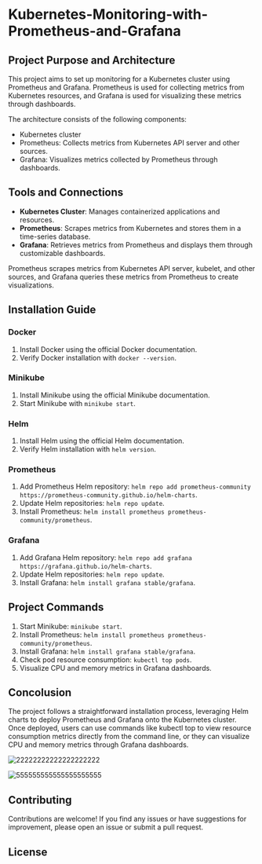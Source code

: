 # Kubernetes-Monitoring-with-Prometheus-and-Grafana

## Project Purpose and Architecture

This project aims to set up monitoring for a Kubernetes cluster using Prometheus and Grafana. Prometheus is used for collecting metrics from Kubernetes resources, and Grafana is used for visualizing these metrics through dashboards.

The architecture consists of the following components:
- Kubernetes cluster
- Prometheus: Collects metrics from Kubernetes API server and other sources.
- Grafana: Visualizes metrics collected by Prometheus through dashboards.

## Tools and Connections

- **Kubernetes Cluster**: Manages containerized applications and resources.
- **Prometheus**: Scrapes metrics from Kubernetes and stores them in a time-series database.
- **Grafana**: Retrieves metrics from Prometheus and displays them through customizable dashboards.

Prometheus scrapes metrics from Kubernetes API server, kubelet, and other sources, and Grafana queries these metrics from Prometheus to create visualizations.

## Installation Guide

### Docker
1. Install Docker using the official Docker documentation.
2. Verify Docker installation with `docker --version`.

### Minikube
1. Install Minikube using the official Minikube documentation.
2. Start Minikube with `minikube start`.
   
### Helm
1. Install Helm using the official Helm documentation.
2. Verify Helm installation with `helm version`.

### Prometheus
1. Add Prometheus Helm repository: `helm repo add prometheus-community https://prometheus-community.github.io/helm-charts`.
2. Update Helm repositories: `helm repo update`.
3. Install Prometheus: `helm install prometheus prometheus-community/prometheus`.

### Grafana
1. Add Grafana Helm repository: `helm repo add grafana https://grafana.github.io/helm-charts`.
2. Update Helm repositories: `helm repo update`.
3. Install Grafana: `helm install grafana stable/grafana`.


## Project Commands

1. Start Minikube: `minikube start`.
2. Install Prometheus: `helm install prometheus prometheus-community/prometheus`.
3. Install Grafana: `helm install grafana stable/grafana`.
4. Check pod resource consumption: `kubectl top pods`.
5. Visualize CPU and memory metrics in Grafana dashboards.
## Concolusion
The project follows a straightforward installation process, leveraging Helm charts to deploy Prometheus and Grafana onto the Kubernetes cluster. Once deployed, users can use commands like kubectl top to view resource consumption metrics directly from the command line, or they can visualize CPU and memory metrics through Grafana dashboards.

![22222222222222222222](https://github.com/Mohab-Hesham/Kubernetes-Monitoring-with-Prometheus-and-Grafana/assets/161193942/6d6709db-9709-45f9-817d-bff4a16ed4f8)

![555555555555555555555](https://github.com/Mohab-Hesham/Kubernetes-Monitoring-with-Prometheus-and-Grafana/assets/161193942/f29206b0-aa20-4195-a127-6ed95d3903a4)

## Contributing

Contributions are welcome! If you find any issues or have suggestions for improvement, please open an issue or submit a pull request.

## License

